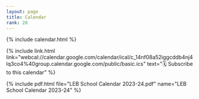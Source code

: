 ```yaml
---
layout: page
title: Calendar
rank: 20
---
```


{% include calendar.html %}

{% include link.html link="webcal://calendar.google.com/calendar/ical/c_14nf08a52iggcddb4nj4lq3co4%40group.calendar.google.com/public/basic.ics" text="🗓 Subscribe to this calendar" %}

{% include pdf.html file="LEB School Calendar 2023-24.pdf" name="LEB School Calendar 2023-24" %}